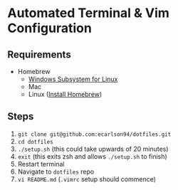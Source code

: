 # Automated Terminal & Vim Configuration
## Requirements
- Homebrew
  - [Windows Subsystem for Linux](https://gist.github.com/ecarlson94/283102ffd2f2473d41e7c9965be8fdd4)
  - Mac
  - Linux ([Install Homebrew](https://gist.github.com/ecarlson94/283102ffd2f2473d41e7c9965be8fdd4#install-homebrew))

## Steps
1. `git clone git@github.com:ecarlson94/dotfiles.git`
2. `cd dotfiles`
3. `./setup.sh` (this could take upwards of 20 minutes)
4. `exit` (this exits zsh and allows `./setup.sh` to finish)
5. Restart terminal
6. Navigate to `dotfiles` repo
7. `vi README.md` (`.vimrc` setup should commence)
